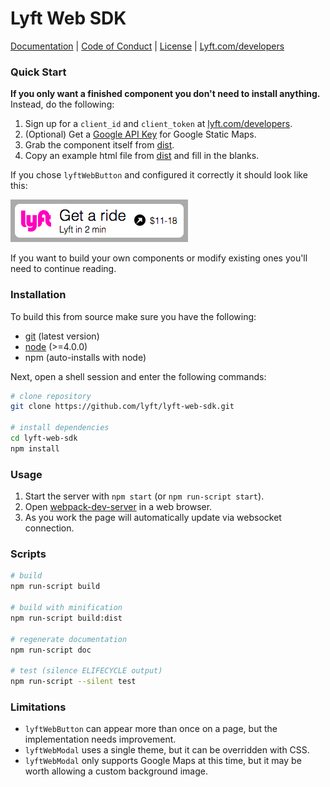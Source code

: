 # Lyft Web SDK

[Documentation](https://github.com/lyft/lyft-web-sdk/blob/master/doc/README.md)
 | [Code of Conduct](https://github.com/lyft/lyft-web-sdk/blob/master/CODE_OF_CONDUCT.md)
 | [License](https://github.com/lyft/lyft-web-sdk/blob/master/LICENSE)
 | [Lyft.com/developers](https://www.lyft.com/developers)

### Quick Start

**If you only want a finished component you don't need to install anything.** Instead, do the following:

1. Sign up for a `client_id` and `client_token` at [lyft.com/developers](https://www.lyft.com/developers).
2. (Optional) Get a [Google API Key](https://developers.google.com/maps/documentation/static-maps/) for Google Static Maps.
3. Grab the component itself from [dist](https://github.com/lyft/lyft-web-sdk/blob/master/dist).
4. Copy an example html file from [dist](https://github.com/lyft/lyft-web-sdk/blob/master/dist) and fill in the blanks.

If you chose `lyftWebButton` and configured it correctly it should look like this:

![lyftWebButton multicolor](doc/lyftWebButton-multicolor.png)

If you want to build your own components or modify existing ones you'll need to continue reading.

### Installation

To build this from source make sure you have the following:
- [git](https://git-scm.com/downloads) (latest version)
- [node](https://nodejs.org) (>=4.0.0)
- npm (auto-installs with node)

Next, open a shell session and enter the following commands:
```bash
# clone repository
git clone https://github.com/lyft/lyft-web-sdk.git

# install dependencies
cd lyft-web-sdk
npm install
```

### Usage

1. Start the server with `npm start` (or `npm run-script start`).
2. Open [webpack-dev-server](http://localhost:8080) in a web browser.
3. As you work the page will automatically update via websocket connection.

### Scripts
```bash
# build
npm run-script build

# build with minification
npm run-script build:dist

# regenerate documentation
npm run-script doc

# test (silence ELIFECYCLE output)
npm run-script --silent test
```

### Limitations
- `lyftWebButton` can appear more than once on a page, but the implementation needs improvement.
- `lyftWebModal` uses a single theme, but it can be overridden with CSS.
- `lyftWebModal` only supports Google Maps at this time, but it may be worth allowing a custom background image.
